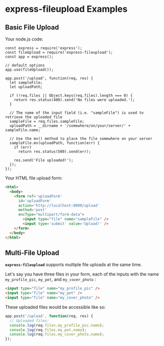 # express-fileupload Examples

## Basic File Upload
Your node.js code:
```
const express = require('express');
const fileUpload = require('express-fileupload');
const app = express();

// default options
app.use(fileUpload());

app.post('/upload', function(req, res) {
  let sampleFile;
  let uploadPath;

  if (!req.files || Object.keys(req.files).length === 0) {
    return res.status(400).send('No files were uploaded.');
  }

  // The name of the input field (i.e. "sampleFile") is used to retrieve the uploaded file
  sampleFile = req.files.sampleFile;
  uploadPath = __dirname + '/somewhere/on/your/server/' + sampleFile.name;

  // Use the mv() method to place the file somewhere on your server
  sampleFile.mv(uploadPath, function(err) {
    if (err)
      return res.status(500).send(err);

    res.send('File uploaded!');
  });
});
```

Your HTML file upload form:

```html
<html>
  <body>
    <form ref='uploadForm' 
      id='uploadForm' 
      action='http://localhost:8000/upload' 
      method='post' 
      encType="multipart/form-data">
        <input type="file" name="sampleFile" />
        <input type='submit' value='Upload!' />
    </form>     
  </body>
</html>
```

## Multi-File Upload
**``express-fileupload``** supports multiple file uploads at the same time.

Let's say you have three files in your form, each of the inputs with the name ``my_profile_pic``, ``my_pet``, and ``my_cover_photo`` : 

```html
<input type="file" name="my_profile_pic" />
<input type="file" name="my_pet" />
<input type="file" name="my_cover_photo" />
```

These uploaded files would be accessible like so:

```javascript
app.post('/upload', function(req, res) {
  // Uploaded files:
  console.log(req.files.my_profile_pic.name);
  console.log(req.files.my_pet.name);
  console.log(req.files.my_cover_photo.name);
});
```
